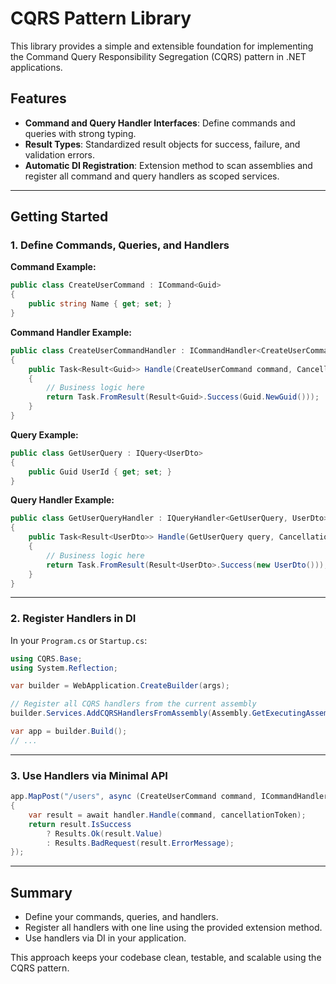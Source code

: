 
# CQRS Pattern Library

This library provides a simple and extensible foundation for implementing the Command Query Responsibility Segregation (CQRS) pattern in .NET applications.

## Features
- **Command and Query Handler Interfaces**: Define commands and queries with strong typing.
- **Result Types**: Standardized result objects for success, failure, and validation errors.
- **Automatic DI Registration**: Extension method to scan assemblies and register all command and query handlers as scoped services.

---


## Getting Started

### 1. Define Commands, Queries, and Handlers

**Command Example:**
```csharp
public class CreateUserCommand : ICommand<Guid>
{
    public string Name { get; set; }
}
```

**Command Handler Example:**
```csharp
public class CreateUserCommandHandler : ICommandHandler<CreateUserCommand, Guid>
{
    public Task<Result<Guid>> Handle(CreateUserCommand command, CancellationToken cancellationToken)
    {
        // Business logic here
        return Task.FromResult(Result<Guid>.Success(Guid.NewGuid()));
    }
}
```

**Query Example:**
```csharp
public class GetUserQuery : IQuery<UserDto>
{
    public Guid UserId { get; set; }
}
```

**Query Handler Example:**
```csharp
public class GetUserQueryHandler : IQueryHandler<GetUserQuery, UserDto>
{
    public Task<Result<UserDto>> Handle(GetUserQuery query, CancellationToken cancellationToken)
    {
        // Business logic here
        return Task.FromResult(Result<UserDto>.Success(new UserDto()));
    }
}
```

---

### 2. Register Handlers in DI

In your `Program.cs` or `Startup.cs`:

```csharp
using CQRS.Base;
using System.Reflection;

var builder = WebApplication.CreateBuilder(args);

// Register all CQRS handlers from the current assembly
builder.Services.AddCQRSHandlersFromAssembly(Assembly.GetExecutingAssembly());

var app = builder.Build();
// ...
```

---

### 3. Use Handlers via Minimal API

```csharp
app.MapPost("/users", async (CreateUserCommand command, ICommandHandler<CreateUserCommand, Guid> handler, CancellationToken cancellationToken) =>
{
    var result = await handler.Handle(command, cancellationToken);
    return result.IsSuccess
        ? Results.Ok(result.Value)
        : Results.BadRequest(result.ErrorMessage);
});
```

---

## Summary
- Define your commands, queries, and handlers.
- Register all handlers with one line using the provided extension method.
- Use handlers via DI in your application.

This approach keeps your codebase clean, testable, and scalable using the CQRS pattern.
